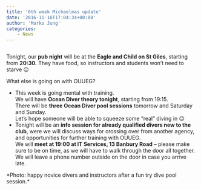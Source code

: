 ```yaml
---
title: '6th week Michaelmas update'
date: '2016-11-16T17:04:34+00:00'
author: 'Marko Jung'
categories:
    - News
---
```


![]()

Tonight, our **pub night** will be at the **Eagle and Child on St Giles**, starting from **20:30.** They have food, so instructors and students won’t need to starve 😉

What else is going on with OUUEG?

- This week is going mental with training.  
    We will have **Ocean Diver theory tonight**, starting from 19:15.  
    There will be **three Ocean Diver pool sessions** tomorrow and Saturday and Sunday.  
    Let’s hope someone will be able to squeeze some “real” diving in 😉
- Tonight will be an **info session for already qualified divers new to the club**, were we will discuss ways for crossing over from another agency, and opportunities for further training with OUUEG.  
    We will **meet at 19:00 at IT Services, 13 Banbury Road** – please make sure to be on time, as we will have to walk through the door all together. We will leave a phone number outside on the door in case you arrive late.

<div>*Photo: happy novice divers and instructors after a fun try dive pool session.*</div><div></div>
